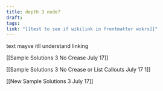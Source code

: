 ```yaml
---
title: depth 3 node?
draft: 
tags: 
link: "[[test to see if wikilink in frontmatter wokrs]]"
---
```

text mayve itll understand linking 


[[Sample Solutions 3 No Crease July 17]]

[[Sample Solutions 3 No Crease or List Callouts July 17 1]]

[[New Sample Solutions 3 July 17]]